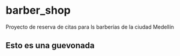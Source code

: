 # barber_shop
Proyecto de reserva de citas para ls barberías de la ciudad Medellín
## Esto es una guevonada

